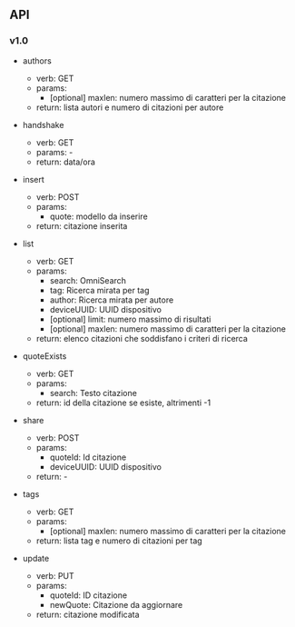 ## API

### v1.0

- authors
	- verb: GET
	- params: 
		- [optional] maxlen: numero massimo di caratteri per la citazione
	- return: lista autori e numero di citazioni per autore
	
- handshake
	- verb: GET
	- params: -
	- return: data/ora
	
- insert
	- verb: POST
	- params:
		- quote: modello da inserire
	- return: citazione inserita
	
- list
	- verb: GET
	- params:
		- search: OmniSearch
		- tag: Ricerca mirata per tag
		- author: Ricerca mirata per autore
		- deviceUUID: UUID dispositivo
		- [optional] limit: numero massimo di risultati 
		- [optional] maxlen: numero massimo di caratteri per la citazione		
	- return: elenco citazioni che soddisfano i criteri di ricerca
	
- quoteExists
	- verb: GET
	- params:
		- search: Testo citazione
	- return: id della citazione se esiste, altrimenti -1

- share
	- verb: POST
	- params:
		- quoteId: Id citazione
		- deviceUUID: UUID dispositivo
	- return: -

- tags
	- verb: GET
	- params: 
		- [optional] maxlen: numero massimo di caratteri per la citazione
	- return: lista tag e numero di citazioni per tag
	
- update
	- verb: PUT
	- params: 
		- quoteId: ID citazione
		- newQuote: Citazione da aggiornare
	- return: citazione modificata